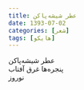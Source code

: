 ```yaml
---
title: عطر شیشه‌پاکن
date: 1393-07-02
categories: [شعر]
tags: [هایکو]
---
```


عطر شیشه‌پاکن  
پنجره‌ها غرق آفتاب  
نوروز
